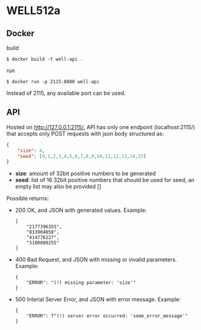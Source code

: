 # WELL512a

## Docker
build
```console
$ docker build -t well-api .
```
run
```console
$ docker run -p 2115:8080 well-api
```
Instead of 2115, any available port can be used.

## API
Hosted on http://127.0.0.1:2115/,
API has only one endpoint (localhost:2115/) that accepts only POST requests with json body structured as:
```json
{
    "size": 4,
    "seed": [0,1,2,3,4,5,6,7,8,9,10,11,12,13,14,15]
}
```
- <b>size</b>: amount of 32bit positive numbers to be generated
- <b>seed</b>: list of 16 32bit positive numbers that should be used for seed, an empty list may also be provided []

Possible returns:
- 200 OK, and JSON with generated values. Example:
    ```
    [
        "2177396355",
        "833904058",
        "414776227",
        "3180089255"
    ]
    ```
- 400 Bad Request, and JSON with missing or invalid parameters. Example:
    ```
    {
        "ERROR": "(!) missing parameter: 'size'"
    }
    ```
- 500 Interial Server Error, and JSON with error message. Example:
    ```
    {
        "ERROR": f"(!) server error occurred: 'some_error_message'"
    }
    ```